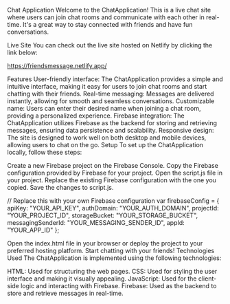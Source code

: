 Chat Application
Welcome to the ChatApplication! This is a live chat site where users can join chat rooms and communicate with each other in real-time. It's a great way to stay connected with friends and have fun conversations.

Live Site
You can check out the live site hosted on Netlify by clicking the link below:

https://friendsmessage.netlify.app/

Features
User-friendly interface: The ChatApplication provides a simple and intuitive interface, making it easy for users to join chat rooms and start chatting with their friends.
Real-time messaging: Messages are delivered instantly, allowing for smooth and seamless conversations.
Customizable name: Users can enter their desired name when joining a chat room, providing a personalized experience.
Firebase integration: The ChatApplication utilizes Firebase as the backend for storing and retrieving messages, ensuring data persistence and scalability.
Responsive design: The site is designed to work well on both desktop and mobile devices, allowing users to chat on the go.
Setup
To set up the ChatApplication locally, follow these steps:

Create a new Firebase project on the Firebase Console.
Copy the Firebase configuration provided by Firebase for your project.
Open the script.js file in your project.
Replace the existing Firebase configuration with the one you copied.
Save the changes to script.js.

// Replace this with your own Firebase configuration
var firebaseConfig = {
  apiKey: "YOUR_API_KEY",
  authDomain: "YOUR_AUTH_DOMAIN",
  projectId: "YOUR_PROJECT_ID",
  storageBucket: "YOUR_STORAGE_BUCKET",
  messagingSenderId: "YOUR_MESSAGING_SENDER_ID",
  appId: "YOUR_APP_ID"
};

Open the index.html file in your browser or deploy the project to your preferred hosting platform.
Start chatting with your friends!
Technologies Used
The ChatApplication is implemented using the following technologies:

HTML: Used for structuring the web pages.
CSS: Used for styling the user interface and making it visually appealing.
JavaScript: Used for the client-side logic and interacting with Firebase.
Firebase: Used as the backend to store and retrieve messages in real-time.

